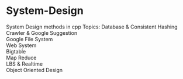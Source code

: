 # System-Design
System Design methods in cpp
Topics:
Database & Consistent Hashing  
Crawler & Google Suggestion  
Google File System  
Web System  
Bigtable  
Map Reduce  
LBS & Realtime  
Object Oriented Design  
